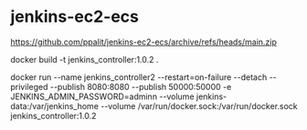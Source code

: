 # jenkins-ec2-ecs
https://github.com/ppalit/jenkins-ec2-ecs/archive/refs/heads/main.zip

docker build -t jenkins_controller:1.0.2 .

docker run --name jenkins_controller2 --restart=on-failure --detach --privileged --publish 8080:8080 --publish 50000:50000 -e JENKINS_ADMIN_PASSWORD=adminn --volume jenkins-data:/var/jenkins_home --volume /var/run/docker.sock:/var/run/docker.sock jenkins_controller:1.0.2

